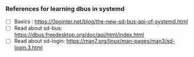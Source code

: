 ### References for learning dbus in systemd
- [ ] Basics : https://0pointer.net/blog/the-new-sd-bus-api-of-systemd.html
- [ ] Read about sd-bus: https://dbus.freedesktop.org/doc/api/html/index.html
- [ ] Read about sd-login: https://man7.org/linux/man-pages/man3/sd-login.3.html
